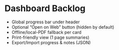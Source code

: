 # Dashboard Backlog
- Global progress bar under header
- Optional “Open on Web” button (hidden by default)
- Offline/local-PDF fallback per card
- Print-friendly view (1 page summaries)
- Export/Import progress & notes (JSON)
